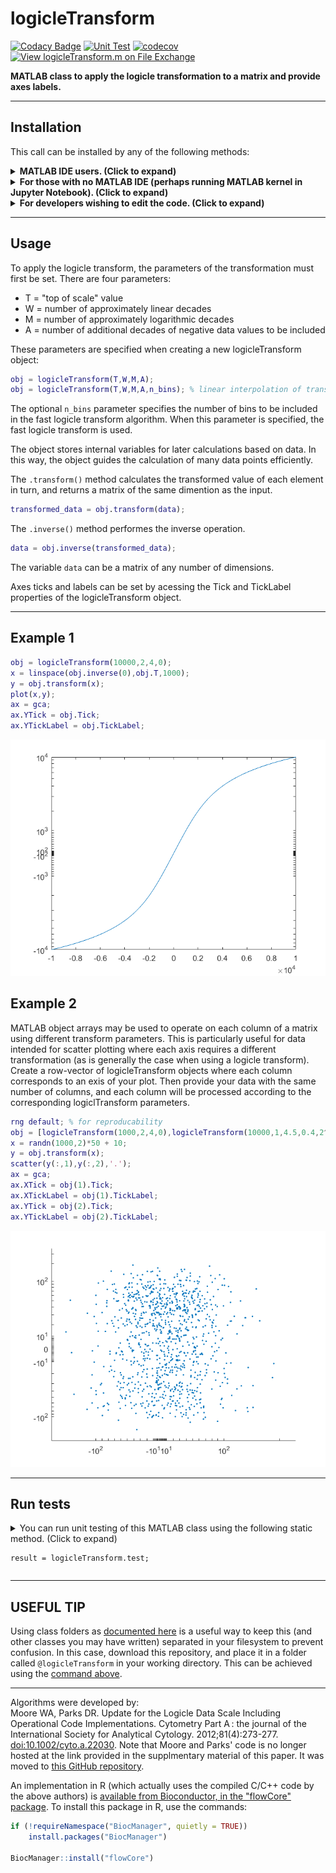 # logicleTransform

[![Codacy Badge](https://api.codacy.com/project/badge/Grade/f6ed7da0587340e1bde5c0ce8bb5eb58)](https://app.codacy.com/app/harleyday/logicleTransform.m?utm_source=github.com&utm_medium=referral&utm_content=harleyday/logicleTransform.m&utm_campaign=Badge_Grade_Dashboard)
[![Unit Test](https://github.com/harleyday/logicleTransform.m/actions/workflows/main.yml/badge.svg)](https://github.com/harleyday/logicleTransform.m/actions/workflows/main.yml)
[![codecov](https://codecov.io/gh/harleyday/logicleTransform.m/branch/master/graph/badge.svg?token=07JG0AC4XA)](https://codecov.io/gh/harleyday/logicleTransform.m)
[![View logicleTransform.m on File Exchange](https://www.mathworks.com/matlabcentral/images/matlab-file-exchange.svg)](https://uk.mathworks.com/matlabcentral/fileexchange/68289-logicletransform-m)

**MATLAB class to apply the logicle transformation to a matrix and provide axes labels.**

----------------------------------------------------------------------------------------------------------------------------

## Installation
This call can be installed by any of the following methods:
<details id="direct-download">
  <summary>
    <strong>MATLAB IDE users. (Click to expand)</strong>
  </summary>
  Download the latest <code>logicleTransform.m.mltbx</code> file from the <a href="https://github.com/harleyday/logicleTransform.m/releases">releases page of this GitHub repository</a>. Install this from MATLAB by double-clicking on toolbox the file.
</details>

<details id="MATLAB-command-installation">
  <summary>
    <strong>For those with no MATLAB IDE  (perhaps running MATLAB kernel in Jupyter Notebook). (Click to expand)</strong>
  </summary>
  Once you've downloaded the <a href="https://harleyday.github.io/downloadGitHubRelease/"><code>downloadGitHubRelease</code></a> tool, you can install the <code>logicleTransform.m</code> toolbox file using the following at the MATLAB command line:<br>
  <code>downloadGitHubRelease ( 'harleyday/logicleTransform.m', 'install', true );</code>
</details>

<details id="source-installation">
  <summary>
    <strong>For developers wishing to edit the code. (Click to expand)</strong>
  </summary>
  These instructions will place the source code in your working directory so that you can edit it as you wish.<br>
  <strong>For linux users</strong>
  <br>
  Go to your working directory for your MATLAB project, and extract the <code>@logicleTransform</code> directory from the latest release archive. This can be done using a curl one-liner:
  <br>
  <pre><code>cd path/to/working/directory
curl -L https://github.com/harleyday/logicleTransform.m/archive/v1.5.tar.gz | tar -xzf - --strip-components=1 logicleTransform.m-1.3/@logicleTransform/</code></pre>

  <strong>For windows users</strong>
  <br>
  Download and extract the <a href="https://github.com/harleyday/logicleTransform.m/archive/v1.5.zip">zip archive</a>. The folder <code>@logicleTransform</code> should be placed into your working directory.
</details>

----------------------------------------------------------------------------------------------------------------------------

## Usage

To apply the logicle transform, the parameters of the transformation must first be set. There are four parameters:

* T = "top of scale" value
* W = number of approximately linear decades
* M = number of approximately logarithmic decades
* A = number of additional decades of negative data values to be included

These parameters are specified when creating a new logicleTransform object:
```MATLAB
obj = logicleTransform(T,W,M,A);
obj = logicleTransform(T,W,M,A,n_bins); % linear interpolation of transform with n_bins evaluated points
```
The optional `n_bins` parameter specifies the number of bins to be included in the fast logicle transform algorithm. When this parameter is specified, the fast logicle transform is used.

The object stores internal variables for later calculations based on data. In this way, the object guides the calculation of many data points efficiently.

The ``.transform()`` method calculates the transformed value of each element in turn, and returns a matrix of the same dimention as the input.
```MATLAB
transformed_data = obj.transform(data);
```

The ``.inverse()`` method performes the inverse operation.
```MATLAB
data = obj.inverse(transformed_data);
```

The variable `data` can be a matrix of any number of dimensions.

Axes ticks and labels can be set by acessing the Tick and TickLabel properties of the logicleTransform object.

---
## Example 1
```MATLAB
obj = logicleTransform(10000,2,4,0);
x = linspace(obj.inverse(0),obj.T,1000);
y = obj.transform(x);
plot(x,y);
ax = gca;
ax.YTick = obj.Tick;
ax.YTickLabel = obj.TickLabel;
```
![alt text](./img/Example_1_img.png?raw=true "transformation curve")

## Example 2
MATLAB object arrays may be used to operate on each column of a matrix using different transform parameters. This is particularly useful for data intended for scatter plotting where each axis requires a different transformation (as is generally the case when using a logicle transform). Create a row-vector of logicleTransform objects where each column corresponds to an exis of your plot. Then provide your data with the same number of columns, and each column will be processed according to the corresponding logiclTransform parameters.
```MATLAB
rng default; % for reproducability
obj = [logicleTransform(1000,2,4,0),logicleTransform(10000,1,4.5,0.4,2^6)];
x = randn(1000,2)*50 + 10;
y = obj.transform(x);
scatter(y(:,1),y(:,2),'.');
ax = gca;
ax.XTick = obj(1).Tick;
ax.XTickLabel = obj(1).TickLabel;
ax.YTick = obj(2).Tick;
ax.YTickLabel = obj(2).TickLabel;
```
![alt text](./img/Example_2_img.png?raw=true "scattered transformed data")

---
## Run tests
<details id="results">
  <summary>
    You can run unit testing of this MATLAB class using the following static method. (Click to expand)
    <pre><code>result = logicleTransform.test;</code></pre>
  </summary>
  
  If the class is working, this will yield the following:
  <pre><code>Checking logicleTransform.m toolbox performance using the packaged test suite.
Running logicleTransformTest
.......... ..
Done logicleTransformTest
__________

  12×6 table

                                                                              Name                                                                              Passed    Failed    Incomplete    Duration       Details   
    ________________________________________________________________________________________________________________________________________________________    ______    ______    __________    _________    ____________

    {'logicleTransformTest[inputs_1=transform_parameters,inputs_2=transform_parameters,torance=high]/testClass(type=logicleTransform)'                     }    true      false       false        0.094782    {1×1 struct}
    {'logicleTransformTest[inputs_1=transform_parameters,inputs_2=transform_parameters,torance=high]/testSize'                                             }    true      false       false       0.0085903    {1×1 struct}
    {'logicleTransformTest[inputs_1=transform_parameters,inputs_2=transform_parameters,torance=high]/testRejectWrongInputSize'                             }    true      false       false        0.019347    {1×1 struct}
    {'logicleTransformTest[inputs_1=transform_parameters,inputs_2=transform_parameters,torance=high]/testTransformation1d'                                 }    true      false       false         0.06245    {1×1 struct}
    {'logicleTransformTest[inputs_1=transform_parameters,inputs_2=transform_parameters,torance=high]/testTransformation2d'                                 }    true      false       false        0.071034    {1×1 struct}
    {'logicleTransformTest[inputs_1=transform_parameters,inputs_2=transform_parameters,torance=high]/testTransformationNd'                                 }    true      false       false        0.011476    {1×1 struct}
    {'logicleTransformTest[inputs_1=transform_parameters_and_n_bins,inputs_2=transform_parameters_and_n_bins,torance=low]/testClass(type=logicleTransform)'}    true      false       false        0.043506    {1×1 struct}
    {'logicleTransformTest[inputs_1=transform_parameters_and_n_bins,inputs_2=transform_parameters_and_n_bins,torance=low]/testSize'                        }    true      false       false       0.0008899    {1×1 struct}
    {'logicleTransformTest[inputs_1=transform_parameters_and_n_bins,inputs_2=transform_parameters_and_n_bins,torance=low]/testRejectWrongInputSize'        }    true      false       false        0.011629    {1×1 struct}
    {'logicleTransformTest[inputs_1=transform_parameters_and_n_bins,inputs_2=transform_parameters_and_n_bins,torance=low]/testTransformation1d'            }    true      false       false        0.014922    {1×1 struct}
    {'logicleTransformTest[inputs_1=transform_parameters_and_n_bins,inputs_2=transform_parameters_and_n_bins,torance=low]/testTransformation2d'            }    true      false       false        0.045648    {1×1 struct}
    {'logicleTransformTest[inputs_1=transform_parameters_and_n_bins,inputs_2=transform_parameters_and_n_bins,torance=low]/testTransformationNd'            }    true      false       false       0.0061737    {1×1 struct}

  Tests passed with no errors. Enjoy!
  User manual can be found at the <a href="https://harleyday.github.io/logicleTransform.m/">GitHub Pages site</a>.</code></pre>
  
  If there is a bug somewhere, this test suite might detect it and return something like:
  <pre><code>Checking logicleTransform.m toolbox performance using the packaged test suite.
Running logicleTransformTest

================================================================================
Error occurred while setting up or tearing down logicleTransformTest[inputs_1=transform_parameters,inputs_2=transform_parameters,torance=high].
As a result, all logicleTransformTest[inputs_1=transform_parameters,inputs_2=transform_parameters,torance=high] tests failed and did not run to completion.
    ---------
    Error ID:
    ---------
    'logicleTransform:ParameterError'
    --------------
    Error Details:
    --------------
    Error using logicleTransform (line 35)
    We require T > 0
    
    Error in logicleTransformTest/testLogicTranformConstructor (line 29)
                testCase.obj1d = logicleTransform(inputs_1{:});
================================================================================

================================================================================
Error occurred while setting up or tearing down logicleTransformTest[inputs_1=transform_parameters_and_n_bins,inputs_2=transform_parameters_and_n_bins,torance=low].
As a result, all logicleTransformTest[inputs_1=transform_parameters_and_n_bins,inputs_2=transform_parameters_and_n_bins,torance=low] tests failed and did not run to completion.
    ---------
    Error ID:
    ---------
    'logicleTransform:ParameterError'
    --------------
    Error Details:
    --------------
    Error using logicleTransform (line 35)
    We require T > 0
    
    Error in logicleTransformTest/testLogicTranformConstructor (line 29)
                testCase.obj1d = logicleTransform(inputs_1{:});
================================================================================

Done logicleTransformTest
__________

Failure Summary:

     Name                                                                                                                                                  Failed  Incomplete  Reason(s)
    =====================================================================================================================================================================================
     logicleTransformTest[inputs_1=transform_parameters,inputs_2=transform_parameters,torance=high]/testClass(type=logicleTransform)                         X         X       Errored.
    -------------------------------------------------------------------------------------------------------------------------------------------------------------------------------------
     logicleTransformTest[inputs_1=transform_parameters,inputs_2=transform_parameters,torance=high]/testSize                                                 X         X       Errored.
    -------------------------------------------------------------------------------------------------------------------------------------------------------------------------------------
     logicleTransformTest[inputs_1=transform_parameters,inputs_2=transform_parameters,torance=high]/testRejectWrongInputSize                                 X         X       Errored.
    -------------------------------------------------------------------------------------------------------------------------------------------------------------------------------------
     logicleTransformTest[inputs_1=transform_parameters,inputs_2=transform_parameters,torance=high]/testTransformation1d                                     X         X       Errored.
    -------------------------------------------------------------------------------------------------------------------------------------------------------------------------------------
     logicleTransformTest[inputs_1=transform_parameters,inputs_2=transform_parameters,torance=high]/testTransformation2d                                     X         X       Errored.
    -------------------------------------------------------------------------------------------------------------------------------------------------------------------------------------
     logicleTransformTest[inputs_1=transform_parameters,inputs_2=transform_parameters,torance=high]/testTransformationNd                                     X         X       Errored.
    -------------------------------------------------------------------------------------------------------------------------------------------------------------------------------------
     logicleTransformTest[inputs_1=transform_parameters_and_n_bins,inputs_2=transform_parameters_and_n_bins,torance=low]/testClass(type=logicleTransform)    X         X       Errored.
    -------------------------------------------------------------------------------------------------------------------------------------------------------------------------------------
     logicleTransformTest[inputs_1=transform_parameters_and_n_bins,inputs_2=transform_parameters_and_n_bins,torance=low]/testSize                            X         X       Errored.
    -------------------------------------------------------------------------------------------------------------------------------------------------------------------------------------
     logicleTransformTest[inputs_1=transform_parameters_and_n_bins,inputs_2=transform_parameters_and_n_bins,torance=low]/testRejectWrongInputSize            X         X       Errored.
    -------------------------------------------------------------------------------------------------------------------------------------------------------------------------------------
     logicleTransformTest[inputs_1=transform_parameters_and_n_bins,inputs_2=transform_parameters_and_n_bins,torance=low]/testTransformation1d                X         X       Errored.
    -------------------------------------------------------------------------------------------------------------------------------------------------------------------------------------
     logicleTransformTest[inputs_1=transform_parameters_and_n_bins,inputs_2=transform_parameters_and_n_bins,torance=low]/testTransformation2d                X         X       Errored.
    -------------------------------------------------------------------------------------------------------------------------------------------------------------------------------------
     logicleTransformTest[inputs_1=transform_parameters_and_n_bins,inputs_2=transform_parameters_and_n_bins,torance=low]/testTransformationNd                X         X       Errored.
  12×6 table

                                                                              Name                                                                              Passed    Failed    Incomplete    Duration       Details   
    ________________________________________________________________________________________________________________________________________________________    ______    ______    __________    _________    ____________

    {'logicleTransformTest[inputs_1=transform_parameters,inputs_2=transform_parameters,torance=high]/testClass(type=logicleTransform)'                     }    false     true        true        0.0020224    {1×1 struct}
    {'logicleTransformTest[inputs_1=transform_parameters,inputs_2=transform_parameters,torance=high]/testSize'                                             }    false     true        true                0    {1×1 struct}
    {'logicleTransformTest[inputs_1=transform_parameters,inputs_2=transform_parameters,torance=high]/testRejectWrongInputSize'                             }    false     true        true                0    {1×1 struct}
    {'logicleTransformTest[inputs_1=transform_parameters,inputs_2=transform_parameters,torance=high]/testTransformation1d'                                 }    false     true        true                0    {1×1 struct}
    {'logicleTransformTest[inputs_1=transform_parameters,inputs_2=transform_parameters,torance=high]/testTransformation2d'                                 }    false     true        true                0    {1×1 struct}
    {'logicleTransformTest[inputs_1=transform_parameters,inputs_2=transform_parameters,torance=high]/testTransformationNd'                                 }    false     true        true                0    {1×1 struct}
    {'logicleTransformTest[inputs_1=transform_parameters_and_n_bins,inputs_2=transform_parameters_and_n_bins,torance=low]/testClass(type=logicleTransform)'}    false     true        true        0.0008519    {1×1 struct}
    {'logicleTransformTest[inputs_1=transform_parameters_and_n_bins,inputs_2=transform_parameters_and_n_bins,torance=low]/testSize'                        }    false     true        true                0    {1×1 struct}
    {'logicleTransformTest[inputs_1=transform_parameters_and_n_bins,inputs_2=transform_parameters_and_n_bins,torance=low]/testRejectWrongInputSize'        }    false     true        true                0    {1×1 struct}
    {'logicleTransformTest[inputs_1=transform_parameters_and_n_bins,inputs_2=transform_parameters_and_n_bins,torance=low]/testTransformation1d'            }    false     true        true                0    {1×1 struct}
    {'logicleTransformTest[inputs_1=transform_parameters_and_n_bins,inputs_2=transform_parameters_and_n_bins,torance=low]/testTransformation2d'            }    false     true        true                0    {1×1 struct}
    {'logicleTransformTest[inputs_1=transform_parameters_and_n_bins,inputs_2=transform_parameters_and_n_bins,torance=low]/testTransformationNd'            }    false     true        true                0    {1×1 struct}

Logicle Transform class contains errors. Please register this issue at the <a href="https://github.com/harleyday/logicleTransform.m/issues/new/choose">GitHub repository issues page</a>.
  Thank you for your time, and sorry for the inconvenience.</code></pre>
</details>

---
## USEFUL TIP

Using class folders as [documented here](https://uk.mathworks.com/help/matlab/matlab_oop/organizing-classes-in-folders.html) is a useful way to keep this (and other classes you may have written) separated in your filesystem to prevent confusion. In this case, download this repository, and place it in a folder called ``@logicleTransform`` in your working directory. This can be achieved using the [command above](#source-installation).

---
Algorithms were developed by:  
Moore WA, Parks DR. Update for the Logicle Data Scale Including Operational Code Implementations. Cytometry Part A : the journal of the International Society for Analytical Cytology. 2012;81(4):273-277. [doi:10.1002/cyto.a.22030](http://onlinelibrary.wiley.com/doi/10.1002/cyto.a.22030/abstract). Note that Moore and Parks' code is no longer hosted at the link provided in the supplmentary material of this paper. It was moved to [this GitHub repository](https://github.com/black98fxstc/FACS/tree/master/CLogicle).

An implementation in R (which actually uses the compiled C/C++ code by the above authors) is [available from Bioconductor, in the "flowCore" package](https://www.bioconductor.org/packages/release/bioc/html/flowCore.html). To install this package in R, use the commands:
```R
if (!requireNamespace("BiocManager", quietly = TRUE))
    install.packages("BiocManager")

BiocManager::install("flowCore")
```
